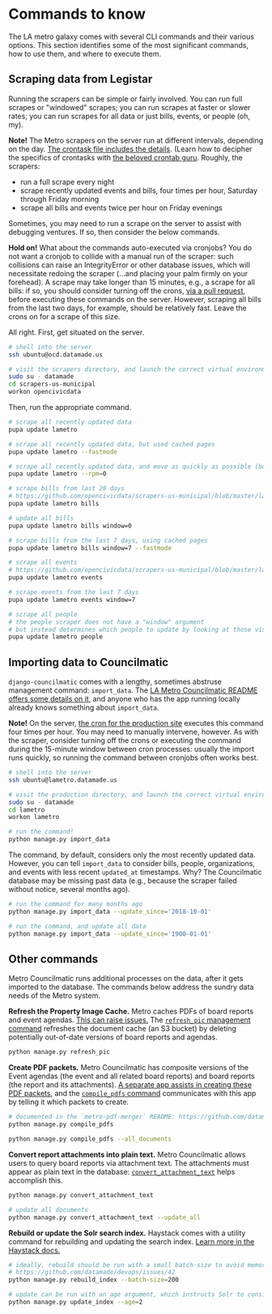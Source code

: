 # Commands to know

The LA metro galaxy comes with several CLI commands and their various options. This section identifies some of the most significant commands, how to use them, and where to execute them. 

## Scraping data from Legistar

Running the scrapers can be simple or fairly involved. You can run full scrapes or "windowed" scrapes; you can run scrapes at faster or slower rates; you can run scrapes for all data or just bills, events, or people (oh, my). 

**Note!** The Metro scrapers on the server run at different intervals, depending on the day. [The crontask file includes the details](https://github.com/datamade/scrapers-us-municipal/blob/master/scripts/scrapers-us-municipal-crontask#L12). (Learn how to decipher the specifics of crontasks with [the beloved crontab guru](https://crontab.guru/). Roughly, the scrapers: 
* run a full scrape every night
* scrape recently updated events and bills, four times per hour, Saturday through Friday morning
* scrape all bills and events twice per hour on Friday evenings  

Sometimes, you may need to run a scrape on the server to assist with debugging ventures. If so, then consider the below commands. 

**Hold on!** What about the commands auto-executed via cronjobs? You do not want a cronjob to collide with a manual run of the scraper: such collisions can raise an IntegrityError or other database issues, which will necessitate redoing the scraper (...and placing your palm firmly on your forehead). A scrape may take longer than 15 minutes, e.g., a scrape for all bills: if so, you should consider turning off the crons, [via a pull request](https://github.com/datamade/scrapers-us-municipal/pull/20), before executing these commands on the server. However, scraping all bills from the last two days, for example, should be relatively fast. Leave the crons on for a scrape of this size.

All right. First, get situated on the server.

```bash
# shell into the server
ssh ubuntu@ocd.datamade.us

# visit the scrapers directory, and launch the correct virtual environment
sudo su - datamade
cd scrapers-us-municipal
workon opencivicdata
```

Then, run the appropriate command.

```bash
# scrape all recently updated data
pupa update lametro

# scrape all recently updated data, but used cached pages
pupa update lametro --fastmode

# scrape all recently updated data, and move as quickly as possible (but do not use cache)
pupa update lametro --rpm=0 
```

```bash
# scrape bills from last 28 days
# https://github.com/opencivicdata/scrapers-us-municipal/blob/master/lametro/bills.py#L97
pupa update lametro bills

# update all bills
pupa update lametro bills window=0

# scrape bills from the last 7 days, using cached pages
pupa update lametro bills window=7 --fastmode
```

```bash
# scrape all events
# https://github.com/opencivicdata/scrapers-us-municipal/blob/master/lametro/events.py#L139
pupa update lametro events

# scrape events from the last 7 days
pupa update lametro events window=7
```

```bash
# scrape all people
# the people scraper does not have a "window" argument
# but instead determines which people to update by looking at those visible on the web interface
pupa update lametro people
```

## Importing data to Councilmatic

`django-councilmatic` comes with a lengthy, sometimes abstruse management command: `import_data`. The [LA Metro Councilmatic README offers some details on it](https://github.com/datamade/la-metro-councilmatic#import-data), and anyone who has the app running locally already knows something about `import_data`. 

**Note!** On the server, [the cron for the production site](https://github.com/datamade/la-metro-councilmatic/blob/master/scripts/lametro-crontasks) executes this command four times per hour. You may need to manually intervene, however. As with the scraper, consider turning off the crons or executing the command during the 15-minute window between cron processes: usually the import runs quickly, so running the command between cronjobs often works best. 

```bash
# shell into the server
ssh ubuntu@lametro.datamade.us

# visit the production directory, and launch the correct virtual environment
sudo su - datamade
cd lametro
workon lametro

# run the command!
python manage.py import_data
```

The command, by default, considers only the most recently updated data. However, you can tell `import_data` to consider bills, people, organizations, and events with less recent `updated_at` timestamps. Why? The Councilmatic database may be missing past data (e.g., because the scraper failed without notice, several months ago). 

```bash
# run the command for many months ago
python manage.py import_data --update_since='2018-10-01'

# run the command, and update all data
python manage.py import_data --update_since='1900-01-01'
```

## Other commands

Metro Councilmatic runs additional processes on the data, after it gets imported to the database. The commands below address the sundry data needs of the Metro system.

**Refresh the Property Image Cache.** Metro caches PDFs of board reports and event agendas. [This can raise issues.](https://github.com/datamade/la-metro-councilmatic/issues/347) The [`refresh_pic` management command](https://github.com/datamade/django-councilmatic/blob/master/councilmatic_core/management/commands/refresh_pic.py) refreshes the document cache (an S3 bucket) by deleting potentially out-of-date versions of board reports and agendas. 

```bash
python manage.py refresh_pic
```

**Create PDF packets.** Metro Councilmatic has composite versions of the Event agendas (the event and all related board reports) and board reports (the report and its attachments). [A separate app assists in creating these PDF packets](https://github.com/datamade/metro-pdf-merger), and the [`compile_pdfs` command](https://github.com/datamade/la-metro-councilmatic/blob/master/lametro/management/commands/compile_pdfs.py) communicates with this app by telling it which packets to create.

```bash 
# documented in the `metro-pdf-merger` README: https://github.com/datamade/metro-pdf-merger#get-started
python manage.py compile_pdfs

python manage.py compile_pdfs --all_documents
```

**Convert report attachments into plain text.** Metro Councilmatic allows users to query board reports via attachment text. The attachments must appear as plain text in the database: [`convert_attachment_text`](https://github.com/datamade/django-councilmatic/blob/master/councilmatic_core/management/commands/convert_attachment_text.py) helps accomplish this.
```bash
python manage.py convert_attachment_text

# update all documents
python manage.py convert_attachment_text --update_all
```

**Rebuild or update the Solr search index.** Haystack comes with a utility command for rebuilding and updating the search index. [Learn more in the Haystack docs.](https://django-haystack.readthedocs.io/en/master/management_commands.html)
```bash
# ideally, rebuild should be run with a small batch-size to avoid memory consumption issues
# https://github.com/datamade/devops/issues/42
python manage.py rebuild_index --batch-size=200

# update can be run with an age argument, which instructs Solr to consider bills updated so many hours ago
python manage.py update_index --age=2
```

